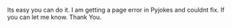 Its easy you can do it. I am getting a page error in Pyjokes and couldnt fix. If you can let me know. Thank You.

